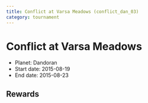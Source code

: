 ```yaml
---
title: Conflict at Varsa Meadows (conflict_dan_03)
category: tournament
---
```

# Conflict at Varsa Meadows

  * Planet: Dandoran
  * Start date: 2015-08-19
  * End date: 2015-08-23

## Rewards

